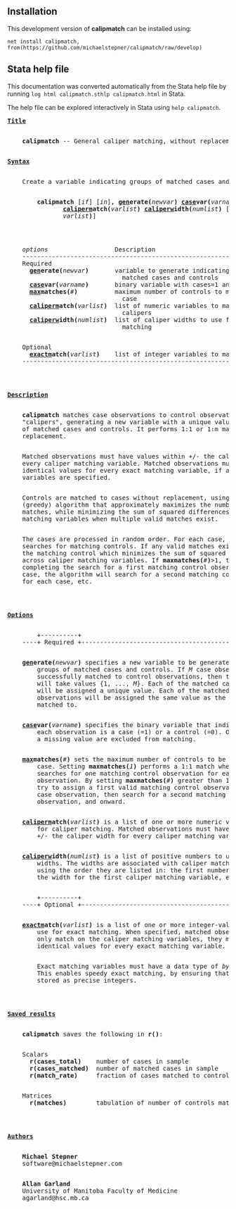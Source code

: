 ## Installation

<!-- Begin installation instructions -->
This development version of **calipmatch** can be installed using:
```
net install calipmatch, from(https://github.com/michaelstepner/calipmatch/raw/develop)
```

<!-- End installation instructions -->

## Stata help file

This documentation was converted automatically from the Stata help file by running `log html calipmatch.sthlp calipmatch.html` in Stata.

The help file can be explored interactively in Stata using `help calipmatch`.

<!-- Begin calipmatch.sthlp -->
<pre>
<b><u>Title</u></b>
<p>
    <b>calipmatch</b> -- General caliper matching, without replacement
<p>
<a name="syntax"></a><b><u>Syntax</u></b>
<p>
    Create a variable indicating groups of matched cases and controls
<p>
        <b>calipmatch</b> [<i>if</i>] [<i>in</i>]<b>,</b> <b><u>gen</u></b><b>erate(</b><i>newvar</i><b>)</b> <b><u>case</u></b><b>var(</b><i>varname</i><b>)</b> <b><u>max</u></b><b>matches(</b><i>#</i><b>)</b>
               <b><u>caliperm</u></b><b>atch(</b><i>varlist</i><b>)</b> <b><u>caliperw</u></b><b>idth(</b><i>numlist</i><b>)</b> [<b><u>exactm</u></b><b>atch(</b>
               <i>varlist</i><b>)</b>]
<p>
<p>
    <i>options</i>                  Description
    -------------------------------------------------------------------------
    Required
      <b><u>gen</u></b><b>erate(</b><i>newvar</i><b>)</b>       variable to generate indicating groups of
                               matched cases and controls
      <b><u>case</u></b><b>var(</b><i>varname</i><b>)</b>       binary variable with cases=1 and controls=0
      <b><u>max</u></b><b>matches(</b><i>#</i><b>)</b>          maximum number of controls to match with each
                               case
      <b><u>caliperm</u></b><b>atch(</b><i>varlist</i><b>)</b>  list of numeric variables to match on using
                               calipers
      <b><u>caliperw</u></b><b>idth(</b><i>numlist</i><b>)</b>  list of caliper widths to use for caliper
                               matching
<p>
    Optional
      <b><u>exactm</u></b><b>atch(</b><i>varlist</i><b>)</b>    list of integer variables to match on exactly
    -------------------------------------------------------------------------
<p>
<p>
<a name="description"></a><b><u>Description</u></b>
<p>
    <b>calipmatch</b> matches case observations to control observations using
    "calipers", generating a new variable with a unique value for each group
    of matched cases and controls. It performs 1:1 or 1:m matching without
    replacement.
<p>
    Matched observations must have values within +/- the caliper width for
    every caliper matching variable. Matched observations must also have
    identical values for every exact matching variable, if any exact matching
    variables are specified.
<p>
    Controls are matched to cases without replacement, using an efficient
    (greedy) algorithm that approximately maximizes the number of successful
    matches, while minimizing the sum of squared differences in the caliper
    matching variables when multiple valid matches exist.
<p>
    The cases are processed in random order. For each case, <b>calipmatch</b>
    searches for matching controls. If any valid matches exist, it selects
    the matching control which minimizes the sum of squared differences
    across caliper matching variables. If <b>maxmatches(</b><i>#</i><b>)</b>&gt;1, then after
    completing the search for a first matching control observation for each
    case, the algorithm will search for a second matching control observation
    for each case, etc.
<p>
<p>
<a name="options"></a><b><u>Options</u></b>
<p>
        +----------+
    ----+ Required +---------------------------------------------------------
<p>
    <b><u>gen</u></b><b>erate(</b><i>newvar</i><b>)</b> specifies a new variable to be generated, indicating
        groups of matched cases and controls. If <i>M</i> case observations were
        successfully matched to control observations, then this new variable
        will take values {1, ..., <i>M</i>}. Each of the matched case observations
        will be assigned a unique value. Each of the matched control
        observations will be assigned the same value as the case it is
        matched to.
<p>
    <b><u>case</u></b><b>var(</b><i>varname</i><b>)</b> specifies the binary variable that indicates whether
        each observation is a case (=1) or a control (=0). Observations with
        a missing value are excluded from matching.
<p>
    <b><u>max</u></b><b>matches(</b><i>#</i><b>)</b> sets the maximum number of controls to be matched with each
        case. Setting <b>maxmatches(</b><i>1</i><b>)</b> performs a 1:1 match where <b>calipmatch</b>
        searches for one matching control observation for each case
        observation. By setting <b>maxmatches(</b><i>#</i><b>)</b> greater than 1 <b>calipmatch</b> will
        try to assign a first valid matching control observation for every
        case observation, then search for a second matching control
        observation, and onward.
<p>
    <b><u>caliperm</u></b><b>atch(</b><i>varlist</i><b>)</b> is a list of one or more numeric variables to use
        for caliper matching. Matched observations must have values within
        +/- the caliper width for every caliper matching variable listed.
<p>
    <b><u>caliperw</u></b><b>idth(</b><i>numlist</i><b>)</b> is a list of positive numbers to use as caliper
        widths. The widths are associated with caliper matching variables
        using the order they are listed in: the first number will be used as
        the width for the first caliper matching variable, etc.
<p>
        +----------+
    ----+ Optional +---------------------------------------------------------
<p>
    <b><u>exactm</u></b><b>atch(</b><i>varlist</i><b>)</b> is a list of one or more integer-valued variables to
        use for exact matching. When specified, matched observations must not
        only match on the caliper matching variables, they must also have
        identical values for every exact matching variable.
<p>
        Exact matching variables must have a data type of <i>byte</i>, <i>int</i> or <i>long</i>.
        This enables speedy exact matching, by ensuring that all values are
        stored as precise integers.
<p>
<p>
<a name="saved_results"></a><b><u>Saved results</u></b>
<p>
    <b>calipmatch</b> saves the following in <b>r()</b>:
<p>
    Scalars
      <b>r(cases_total)</b>    number of cases in sample
      <b>r(cases_matched)</b>  number of matched cases in sample
      <b>r(match_rate)</b>     fraction of cases matched to controls
<p>
    Matrices
      <b>r(matches)</b>        tabulation of number of controls matched to each case
<p>
<p>
<a name="author"></a><b><u>Authors</u></b>
<p>
    <b>Michael Stepner</b>
    software@michaelstepner.com
<p>
    <b>Allan Garland</b>
    University of Manitoba Faculty of Medicine
    agarland@hsc.mb.ca
<p>
</pre>
<!-- End calipmatch.sthlp -->
